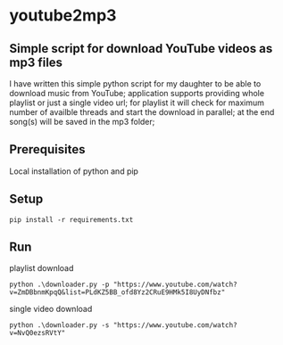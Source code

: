 # youtube2mp3
## Simple script for download YouTube videos as mp3 files

I have written this simple python script for my daughter to be able to download music from YouTube;
    application supports providing whole playlist or just a single video url;
    for playlist it will check for maximum number of availble threads and start the download in parallel;
    at the end song(s) will be saved in the mp3 folder;

## Prerequisites
Local installation of python and pip

## Setup
    pip install -r requirements.txt

## Run
playlist download  

    python .\downloader.py -p "https://www.youtube.com/watch?v=ZmDBbnmKpqQ&list=PLdKZ5BB_ofd8Yz2CRuE9HMk5I8UyDNfbz"
    
single video download

    python .\downloader.py -s "https://www.youtube.com/watch?v=NvQ0ezsRVtY"